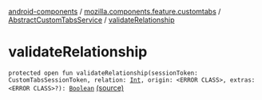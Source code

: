 [android-components](../../index.md) / [mozilla.components.feature.customtabs](../index.md) / [AbstractCustomTabsService](index.md) / [validateRelationship](./validate-relationship.md)

# validateRelationship

`protected open fun validateRelationship(sessionToken: CustomTabsSessionToken, relation: `[`Int`](https://kotlinlang.org/api/latest/jvm/stdlib/kotlin/-int/index.html)`, origin: <ERROR CLASS>, extras: <ERROR CLASS>?): `[`Boolean`](https://kotlinlang.org/api/latest/jvm/stdlib/kotlin/-boolean/index.html) [(source)](https://github.com/mozilla-mobile/android-components/blob/master/components/feature/customtabs/src/main/java/mozilla/components/feature/customtabs/AbstractCustomTabsService.kt#L113)